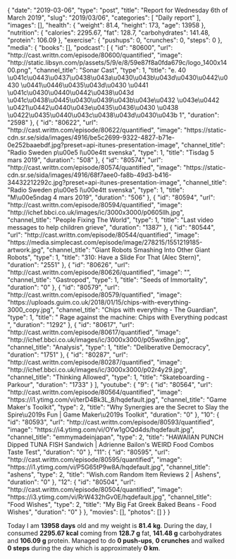 {
    "date": "2019-03-06",
    "type": "post",
    "title": "Report for Wednesday 6th of March 2019",
    "slug": "2019\/03\/06",
    "categories": [
        "Daily report"
    ],
    "images": [],
    "health": {
        "weight": 81.4,
        "height": 173,
        "age": 13958
    },
    "nutrition": {
        "calories": 2295.67,
        "fat": 128.7,
        "carbohydrates": 141.48,
        "protein": 106.09
    },
    "exercise": {
        "pushups": 0,
        "crunches": 0,
        "steps": 0
    },
    "media": {
        "books": [],
        "podcast": [
            {
                "id": "80600",
                "url": "http:\/\/cast.writtn.com\/episode\/80600\/quantified",
                "image": "http:\/\/static.libsyn.com\/p\/assets\/5\/9\/e\/8\/59e87f8a0fda679c\/logo_1400x1400.png",
                "channel_title": "Sonar Cast",
                "type": 1,
                "title": "e. 40 \u041c\u0443\u0437\u0438\u043a\u0430\u043b\u043d\u0430\u0442\u0430 \u0441\u0446\u0435\u043d\u0430 \u0441 \u041c\u0430\u0440\u0442\u0438\u043d \u041c\u0438\u0445\u0430\u0439\u043b\u043e\u0432 \u043e\u0442 \u0421\u0442\u0440\u043e\u0435\u0436\u0430 \u0438 \u0422\u0435\u0440\u043c\u0438\u043d\u0430\u043b 1",
                "duration": "2598"
            },
            {
                "id": "80622",
                "url": "http:\/\/cast.writtn.com\/episode\/80622\/quantified",
                "image": "https:\/\/static-cdn.sr.se\/sida\/images\/4916\/be5c2699-9322-4827-b71e-0e252baaebdf.jpg?preset=api-itunes-presentation-image",
                "channel_title": "Radio Sweden p\u00e5 l\u00e4tt svenska",
                "type": 1,
                "title": "Tisdag 5 mars 2019",
                "duration": "508"
            },
            {
                "id": "80574",
                "url": "http:\/\/cast.writtn.com\/episode\/80574\/quantified",
                "image": "https:\/\/static-cdn.sr.se\/sida\/images\/4916\/68f7aee0-fa8b-49d3-b416-34432212292c.jpg?preset=api-itunes-presentation-image",
                "channel_title": "Radio Sweden p\u00e5 l\u00e4tt svenska",
                "type": 1,
                "title": "M\u00e5ndag 4 mars 2019",
                "duration": "506"
            },
            {
                "id": "80594",
                "url": "http:\/\/cast.writtn.com\/episode\/80594\/quantified",
                "image": "http:\/\/ichef.bbci.co.uk\/images\/ic\/3000x3000\/p0605llh.jpg",
                "channel_title": "People Fixing The World",
                "type": 1,
                "title": "Last video messages to help children grieve",
                "duration": "1387"
            },
            {
                "id": "80544",
                "url": "http:\/\/cast.writtn.com\/episode\/80544\/quantified",
                "image": "https:\/\/media.simplecast.com\/episode\/image\/278215\/1551219185-artwork.jpg",
                "channel_title": "Giant Robots Smashing Into Other Giant Robots",
                "type": 1,
                "title": "310: Have a Slide For That (Alec Stern)",
                "duration": "2551"
            },
            {
                "id": "80626",
                "url": "http:\/\/cast.writtn.com\/episode\/80626\/quantified",
                "image": "",
                "channel_title": "Gastropod",
                "type": 1,
                "title": "Seeds of Immortality",
                "duration": "0"
            },
            {
                "id": "80579",
                "url": "http:\/\/cast.writtn.com\/episode\/80579\/quantified",
                "image": "https:\/\/uploads.guim.co.uk\/2018\/01\/15\/chips-with-everything-3000_copy.jpg",
                "channel_title": "Chips with everything - The Guardian",
                "type": 1,
                "title": " Rage against the machine: Chips with Everything podcast ",
                "duration": "1292"
            },
            {
                "id": "80617",
                "url": "http:\/\/cast.writtn.com\/episode\/80617\/quantified",
                "image": "http:\/\/ichef.bbci.co.uk\/images\/ic\/3000x3000\/p05wx6hn.jpg",
                "channel_title": "Analysis",
                "type": 1,
                "title": "Deliberative Democracy",
                "duration": "1751"
            },
            {
                "id": "80287",
                "url": "http:\/\/cast.writtn.com\/episode\/80287\/quantified",
                "image": "http:\/\/ichef.bbci.co.uk\/images\/ic\/3000x3000\/p02r4y29.jpg",
                "channel_title": "Thinking Allowed",
                "type": 1,
                "title": "Skateboarding - Parkour",
                "duration": "1733"
            }
        ],
        "youtube": {
            "9": {
                "id": "80564",
                "url": "http:\/\/cast.writtn.com\/episode\/80564\/quantified",
                "image": "https:\/\/i1.ytimg.com\/vi\/terD4Bk3L_8\/hqdefault.jpg",
                "channel_title": "Game Maker's Toolkit",
                "type": 2,
                "title": "Why Synergies are the Secret to Slay the Spire\u2019s Fun | Game Maker\u2019s Toolkit",
                "duration": "0"
            },
            "10": {
                "id": "80593",
                "url": "http:\/\/cast.writtn.com\/episode\/80593\/quantified",
                "image": "https:\/\/i4.ytimg.com\/vi\/OYw1gOQd4ds\/hqdefault.jpg",
                "channel_title": "emmymadeinjapan",
                "type": 2,
                "title": "HAWAIIAN PUNCH Dipped TUNA FISH Sandwich  | Adrienne Bailon's WEIRD Food Combos Taste Test",
                "duration": "0"
            },
            "11": {
                "id": "80595",
                "url": "http:\/\/cast.writtn.com\/episode\/80595\/quantified",
                "image": "https:\/\/i1.ytimg.com\/vi\/P5G65tP9w8A\/hqdefault.jpg",
                "channel_title": "ashens",
                "type": 2,
                "title": "Wish.com Random Item Reviews 2 | Ashens",
                "duration": "0"
            },
            "12": {
                "id": "80504",
                "url": "http:\/\/cast.writtn.com\/episode\/80504\/quantified",
                "image": "https:\/\/i3.ytimg.com\/vi\/RrW432hGv0E\/hqdefault.jpg",
                "channel_title": "Food Wishes",
                "type": 2,
                "title": "My Big Fat Greek Baked Beans - Food Wishes",
                "duration": "0"
            }
        },
        "movies": [],
        "photos": []
    }
}

Today I am <strong>13958 days</strong> old and my weight is <strong>81.4 kg</strong>. During the day, I consumed <strong>2295.67 kcal</strong> coming from <strong>128.7 g</strong> fat, <strong>141.48 g</strong> carbohydrates and <strong>106.09 g</strong> protein. Managed to do <strong>0 push-ups</strong>, <strong>0 crunches</strong> and walked <strong>0 steps</strong> during the day which is approximately <strong>0 km</strong>.